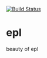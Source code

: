 [![Build Status](https://travis-ci.org/zjhmale/epl.svg?branch=master)](https://travis-ci.org/zjhmale/epl)

# epl

beauty of epl
